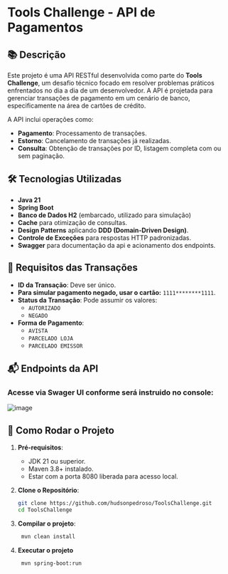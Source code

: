 # Tools Challenge - API de Pagamentos

## 📚 Descrição
Este projeto é uma API RESTful desenvolvida como parte do **Tools Challenge**, um desafio técnico focado em resolver problemas práticos enfrentados no dia a dia de um desenvolvedor. A API é projetada para gerenciar transações de pagamento em um cenário de banco, especificamente na área de cartões de crédito. 

A API inclui operações como:
- **Pagamento**: Processamento de transações.
- **Estorno**: Cancelamento de transações já realizadas.
- **Consulta**: Obtenção de transações por ID, listagem completa com ou sem paginação.

## 🛠 Tecnologias Utilizadas
- **Java 21**
- **Spring Boot**
- **Banco de Dados H2** (embarcado, utilizado para simulação)
- **Cache** para otimização de consultas.
- **Design Patterns** aplicando **DDD (Domain-Driven Design)**.
- **Controle de Exceções** para respostas HTTP padronizadas.
- **Swagger** para documentação da api e acionamento dos endpoints.

## 📑 Requisitos das Transações
- **ID da Transação**: Deve ser único.
- **Para simular pagamento negado, usar o cartão:** `1111********1111`.
- **Status da Transação**: Pode assumir os valores:
  - `AUTORIZADO`
  - `NEGADO`
- **Forma de Pagamento**:
  - `AVISTA`
  - `PARCELADO LOJA`
  - `PARCELADO EMISSOR`

## 📬 Endpoints da API

### Acesse via Swager UI conforme será instruido no console:
   ![image](https://github.com/user-attachments/assets/91047de2-fdf0-46d8-abee-24418af072c3)

## 🚀 Como Rodar o Projeto
1. **Pré-requisitos**:
   - JDK 21 ou superior.
   - Maven 3.8+ instalado.
   - Estar com a porta 8080 liberada para acesso local.

2. **Clone o Repositório**:
   ```bash
   git clone https://github.com/hudsonpedroso/ToolsChallenge.git
   cd ToolsChallenge
   ```

 3. **Compilar o projeto**:
     ```bash
      mvn clean install
     ```
     
 4. **Executar o projeto**
     ```bash
      mvn spring-boot:run
     ```




